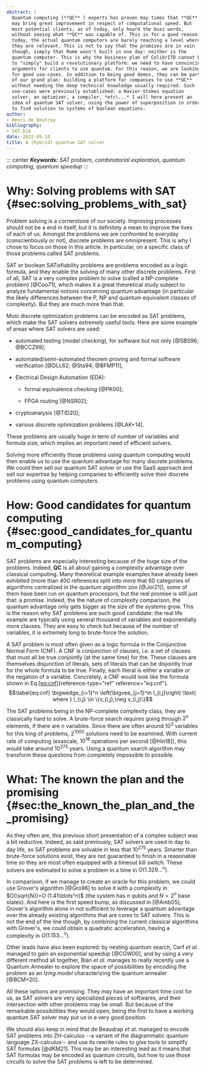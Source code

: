 ```yaml
---
abstract: |
  Quantum computing (**QC** ) experts has proven may times that **QC**
  may bring great improvement in respect of computational speed. But
  most potential clients, as of today, only heard the buzz words,
  without seeing what **QC** was capable of. This is for a good reason:
  today, the actual quantum computers are barely reaching a level where
  they are relevant. This is not to say that the promises are in vain
  though, simply that Rome wasn't built in one day: neither is the
  quantum computer. This is why the business plan of ColibrITD cannot be
  to "simply" build a revolutionary platform: we need to have convincing
  arguments for clients to use quantum. For this reason, we are looking
  for good use-cases. In addition to being good demos, they can be part
  of our grand plan: building a platform for companies to use **QC**
  without needing the deep technical knowledge usually required. Such
  use-cases were previously established: a Navier-Stokes equation
  solver, an optimizer, a compiler, *etc\...* I will here present an
  idea of quantum SAT solver, using the power of superposition in order
  to find solution to systems of boolean equations.
author:
- Henri de Boutray
bibliography:
- SAT.bib
date: 2022-05-10
title: A (hybrid) quantum SAT solver
---
```


<!-- result from Pandoc -->

::: center
***Keywords:** SAT problem, combinatorial exploration, quantum
computing, quantum speedup*
:::

# Why: Solving problems with SAT {#sec:solving_problems_with_sat}

Problem solving is a cornerstone of our society. Improving processes
should not be a end in itself, but it is definitely a mean to improve
the lives of each of us. Amongst the problems we are confronted to
everyday (conscientiously or not), discrete problems are omnipresent.
This is why I chose to focus on those in this article. In particular, on
a specific class of those problems called SAT problems.

SAT or boolean SATisfiability problems are problems encoded as a logic
formula, and they enable the solving of many other discrete problems.
First of all, SAT is a very complex problem to solve (called a
NP-complete problem) [@Coo71], which makes it a great theoretical study
subject to analyze fundamental notions concerning quantum advantage (in
particular the likely differences between the P, NP and quantum
equivalent classes of complexity). But they are much more than that.

Most discrete optimization problems can be encoded as SAT problems,
which make the SAT solvers extremely useful tools. Here are some example
of areas where SAT solvers are used:

-   automated testing (model checking), for software but not only
    [@SBS96; @BCCZ99];

-   automated/semi-automated theorem proving and formal software
    verification [@DLL62; @Sta94; @BFMP11];

-   Electrical Design Automation (EDA):

    -   formal equivalence checking [@PK00];

    -   FPGA routing [@NSR02];

-   cryptoanalysis [@TID20];

-   various discrete optimization problems [@LAK+14].

These problems are usually huge in term of number of variables and
formula size, which implies an important need of efficient solvers.

Solving more efficiently those problems using quantum computing would
then enable us to use the quantum advantage for many discrete problems.
We could then sell our quantum SAT solver or use the SaaS approach and
sell our expertise by helping companies to efficiently solve their
discrete problems using quantum computers.

# How: Good candidates for quantum computing {#sec:good_candidates_for_quantum_computing}

SAT problems are especially interesting because of the huge size of the
problems. Indeed, **QC** is all about gaining a complexity advantage
over classical computing. Many theoretical example examples have already
been exhibited (more than 400 references split into more that 60
categories of algorithms centralized in the quantum algorithm zoo
[@Jor21]), some of them have been run on quantum processors, but the
real promise is still just that: a promise. Indeed, the the nature of
complexity comparison, the quantum advantage only gets bigger as the
size of the systems grow. This is the reason why SAT problems are such
good candidate: the real life example are typically using several
thousand of variables and exponentially more clauses. They are easy to
check but because of the number of variables, it is extremely long to
brute-force the solution.

A SAT problem is most often given as a logic formula in the Conjunctive
Normal Form (CNF). A CNF is conjunction of clauses, *i.e.* a set of
clauses that must all be true conjointly (at the same time) for the.
These clauses are themselves disjunction of literals, sets of literals
that can be disjointly true for the whole formula to be true. Finally,
each literal is either a variable or the negation of a variable.
Concretely, a CNF would look like the formula shown in
Eq.[\[eq:cnf\]](#eq:cnf){reference-type="ref" reference="eq:cnf"}.
$$\label{eq:cnf}
\bigwedge_{i=1}^n \left(\bigvee_{j=1}^m l_{i,j}\right) \text{ where } l_{i,j} \in
\{v_{i,j},\neg v_{i,j}\}$$

The SAT problems being in the NP-complete complexity class, they are
classically hard to solve. A brute-force search requires going through
$2^n$ elements, if there are $n$ variables. Since there are often around
$10^3$ variables for this king of problems, $2^{1000}$ solutions need to
be examined. With current rate of computing (exascale, $10^{18}$
operations per second [@Hin18]), this would take around $10^{275}$
years. Using a quantum search algorithm may transform these questions
from completely impossible to possible.

# What: The known the plan and the promising {#sec:the_known_the_plan_and_the_promising}

As they often are, this previous short presentation of a complex subject
was a bit reductive. Indeed, as said previously, SAT solvers are used in
day to day life, so SAT problems are solvable in less that $10^{275}$
years. Smarter than brute-force solutions exist, they are not guarantied
to finish in a reasonable time so they are most often equipped with a
timeout kill switch. These solvers are estimated to solve a problem in a
time in $O(1.329\ldots^n)$.

In comparison, if we manage to create an oracle for this problem, we
could use Grover's algorithm [@Gro96] to solve it with a complexity in
$O(\sqrt{N})=O
(1.41\ldots^n)$ (the system has $n$ qubits and $N=2^n$ base states). And
here is the first speed bump, as discussed in [@Amb05], Grover's
algorithm alone in not sufficient to leverage a quantum advantage over
the already existing algorithms that are cores to SAT solvers. This is
not the end of the line though, by combining the current classical
algorithms with Grover's, we could obtain a quadratic acceleration,
having a complexity in $O(1.153\ldots^n)$.

Other leads have also been explored: by nesting quantum search, Cerf *et
al.* managed to gain an exponential speedup [@CGW00], and by using a
very different method all together, Bian *et al.* manages to really
recently use a Quantum Annealer to explore the space of possibilities by
encoding the problem as an *Izing model* characterizing the quantum
annealer [@BCM+20].

All these options are promising. They may have an important time cost
for us, as SAT solvers are very specialized pieces of softwares, and
their intersection with other problems may be small. But because of the
remarkable possibilities they would open, being the first to have a
working quantum SAT solver may put us in a very good position.

We should also keep in mind that de Beaudrap *et al.* managed to encode
SAT problems into ZH-calculus --a variant of the diagrammatic quantum
language ZX-calculus-- and use its rewrite rules to give tools to
simplify SAT formulas [@dKM21]. This may be an interesting lead as it
means that SAT formulas may be encoded as quantum circuits, but how to
use those circuits to solve the SAT problems is left to be determined.
